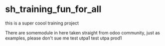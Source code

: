 # sh_training_fun_for_all
this is a super coool training project 

There are somemodule in here taken straight from odoo community, just as examples, please don't sue me
test utpa1
test utpa prod1
